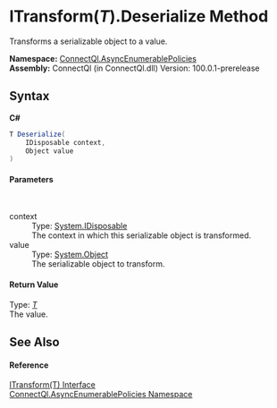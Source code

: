 # ITransform(*T*).Deserialize Method 
 

Transforms a serializable object to a value.

**Namespace:**&nbsp;<a href="N_ConnectQl_AsyncEnumerablePolicies">ConnectQl.AsyncEnumerablePolicies</a><br />**Assembly:**&nbsp;ConnectQl (in ConnectQl.dll) Version: 100.0.1-prerelease

## Syntax

**C#**<br />
``` C#
T Deserialize(
	IDisposable context,
	Object value
)
```


#### Parameters
&nbsp;<dl><dt>context</dt><dd>Type: <a href="http://msdn2.microsoft.com/en-us/library/aax125c9" target="_blank">System.IDisposable</a><br />The context in which this serializable object is transformed.</dd><dt>value</dt><dd>Type: <a href="http://msdn2.microsoft.com/en-us/library/e5kfa45b" target="_blank">System.Object</a><br />The serializable object to transform.</dd></dl>

#### Return Value
Type: <a href="T_ConnectQl_AsyncEnumerablePolicies_ITransform_1">*T*</a><br />The value.

## See Also


#### Reference
<a href="T_ConnectQl_AsyncEnumerablePolicies_ITransform_1">ITransform(T) Interface</a><br /><a href="N_ConnectQl_AsyncEnumerablePolicies">ConnectQl.AsyncEnumerablePolicies Namespace</a><br />